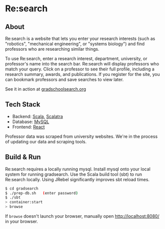 # Re:search #

## About ##
Re:search is a website that lets you enter your research interests (such as "robotics", "mechanical engineering", or "systems biology") and find professors who are researching similar things.

To use Re:search, enter a research interest, department, university, or professor's name into the search bar. Re:search will display professors who match your query. Click on a professor to see their full profile, including a research summary, awards, and publications. If you register for the site, you can bookmark professors and save searches to view later.

See it in action at [gradschoolsearch.org]([http://www.gradschoolsearch.org)

## Tech Stack ##

* Backend: [Scala](http://www.scala-lang.org/), [Scalatra](http://www.scalatra.org)
* Database: [MySQL](http://www.mysql.com/)
* Frontend: [React](http://facebook.github.io/react/)

Professor data was scraped from university websites. We're in the process of updating our data and scraping tools.

## Build & Run ##
Re:search requires a locally running mysql. Install mysql onto your local system for running gradsearch. Use the Scala build tool (sbt) to run Re:search locally. Using JRebel significantly improves sbt reload times.

```sh
$ cd gradsearch
$ ./prep-db.sh   (enter password)
$ ./sbt
> container:start
> browse
```

If `browse` doesn't launch your browser, manually open [http://localhost:8080/](http://localhost:8080/) in your browser.
